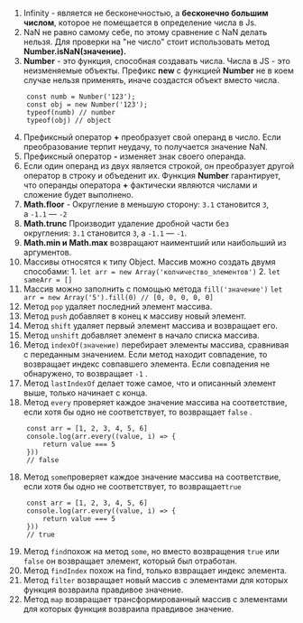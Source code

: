 1. Infinity - является не бесконечностью, а **бесконечно большим числом**, которое не помещается в определение числа в Js.
2. NaN не равно самому себе, по этому сравнение с NaN делать нельзя. Для проверки на "не число" стоит использовать метод **Number.isNaN(значение).**
3. **Number** - это функция, способная создавать числа. Числа в JS - это неизменяемые объекты. Префикс **new** с функцией **Number** не в коем случае нельзя применять, иначе создастся объект вместо числа.
```
	const numb = Number('123');
	const obj = new Number('123');
	typeof(numb) // number
	typeof(obj) // object	
```
4. Префиксный оператор **+** преобразует свой операнд в число. Если преобразование терпит неудачу, то получается значение NaN. 
5.  Префиксный оператор **-**  изменяет знак своего операнда. 
6.  Если один операнд из двух является строкой, он преобразует другой оператор в строку и объеденит их.  Функция **Number** гарантирует, что операнды оператора **+** фактически являются числами и сложение будет выполнено. 
7.  **Math.floor** - Округление в меньшую сторону: `3.1` становится `3`, а `-1.1` — `-2`
8.  **Math.trunc** Производит удаление дробной части без округления: `3.1` становится `3`, а `-1.1` — `-1`.
9.  **Math.min и Math.max** возвращают наиментший или наибольший из аргументов.
10.  Массивы относятся к типу Object. Массив можно создать двумя способами: 
	1.  `let arr = new Array('колчичество_элементов')`
	2.  `let sameArr = []`
11.  Массив можно заполнить с помощью метода `fill('значение')` 
		`let arr = new Array('5').fill(0) // [0, 0, 0, 0, 0]`
12. Метод `pop` удаляет последний элемент массива.
13. Метод `push` добавляет в конец к массиву новый элемент. 
14. Метод `shift` удаляет первый элемент массива и возвращает его.
15. Метод `unshift` добавляет элемент в начало списка массива.
16. Метод `indexOf(значение)` перебирает элементы массива, сравнивая с переданным значением. Если метод находит совпадение, то возвращает индекс совпавшего элемента. Если совпадения не обнаружено, то возвращает `-1` .
17. Метод `lastIndexOf` делает тоже самое, что и описанный элемент выше, только начинает с конца.
18. Метод `every` проверяет каждое значение массива на соответствие, если хотя бы одно не соответствует, то возвращает `false` .
```
	const arr = [1, 2, 3, 4, 5, 6]
	console.log(arr.every((value, i) => {  
		return value === 5  
	})) 
	// false
```
18. Метод `some`проверяет каждое значение массива на соответствие, если хотя бы одно не соответствует, то возвращает`true`
```
	const arr = [1, 2, 3, 4, 5, 6]
	console.log(arr.every((value, i) => {  
		return value === 5  
	})) 
	// true
```
19. Метод `find`похож на метод `some`, но вместо возвращения `true` или `false` он возвращает элемент, который был отработан.
20. Метод `findIndex` похож на find, только взвращает индекс элемента.
21. Метод `filter` возвращает новый массив с элементами для которых функция возвраила правдивое значение.
22. Метод `map` возвращает трансформированный массив с элементами для которых функция возвраила правдивое значение.